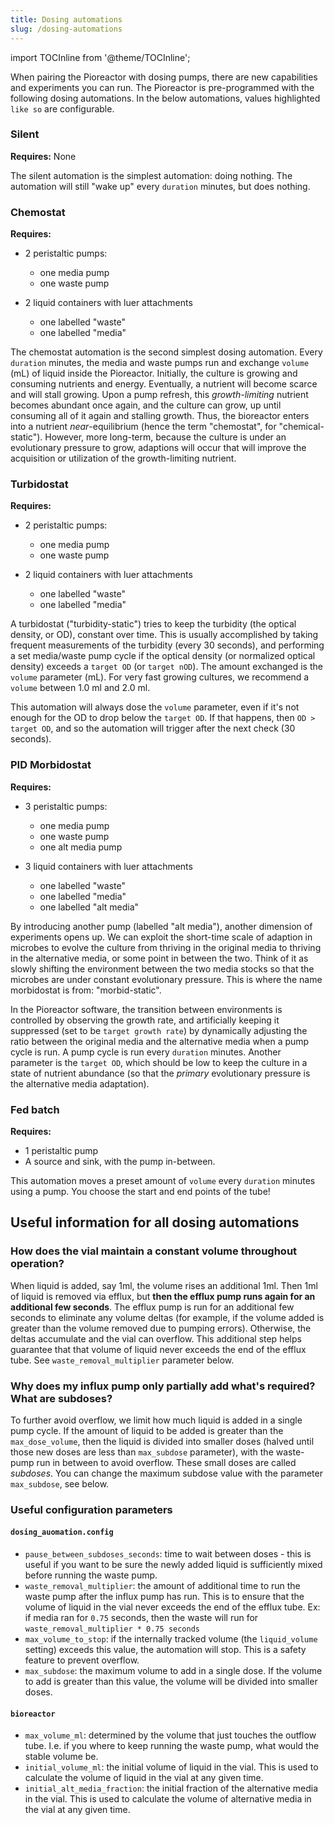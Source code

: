 ```yaml
---
title: Dosing automations
slug: /dosing-automations
---
```


import TOCInline from '@theme/TOCInline';

When pairing the Pioreactor with dosing pumps, there are new capabilities and experiments you can run. The Pioreactor is pre-programmed with the following dosing automations. In the below automations, values highlighted `like so` are configurable.

<TOCInline toc={toc} />

### Silent

**Requires:** None

The silent automation is the simplest automation: doing nothing. The automation will still "wake up" every `duration` minutes, but does nothing.

### Chemostat

**Requires:**

* 2 peristaltic pumps:

    * one media pump
    * one waste pump

* 2 liquid containers with luer attachments

    * one labelled "waste"
    * one labelled "media"

The chemostat automation is the second simplest dosing automation. Every `duration` minutes, the media and waste pumps run and exchange `volume` (mL) of liquid inside the Pioreactor. Initially, the culture is growing and consuming nutrients and energy. Eventually, a nutrient will become scarce and will stall growing. Upon a pump refresh, this _growth-limiting_ nutrient becomes abundant once again, and the culture can grow, up until consuming all of it again and stalling growth. Thus, the bioreactor enters into a nutrient _near_\-equilibrium (hence the term "chemostat", for "chemical-static"). However, more long-term, because the culture is under an evolutionary pressure to grow, adaptions will occur that will improve the acquisition or utilization of the growth-limiting nutrient.

### Turbidostat

**Requires:**

* 2 peristaltic pumps:

    * one media pump
    * one waste pump

* 2 liquid containers with luer attachments

    * one labelled "waste"
    * one labelled "media"


A turbidostat ("turbidity-static") tries to keep the turbidity (the optical density, or OD), constant over time. This is usually accomplished by taking frequent measurements of the turbidity (every 30 seconds), and performing a set media/waste pump cycle if the optical density (or normalized optical density) exceeds a `target OD` (or `target nOD`). The amount exchanged is the `volume` parameter (mL). For very fast growing cultures, we recommend a `volume` between 1.0 ml and 2.0 ml.

This automation will always dose the `volume` parameter, even if it's not enough for the OD to drop below the `target OD`. If that happens, then `OD > target OD`, and so the automation will trigger after the next check (30 seconds).

### PID Morbidostat

**Requires:**

* 3 peristaltic pumps:

    * one media pump
    * one waste pump
    * one alt media pump

* 3 liquid containers with luer attachments

    * one labelled "waste"
    * one labelled "media"
    * one labelled "alt media"


By introducing another pump (labelled "alt media"), another dimension of experiments opens up. We can exploit the short-time scale of adaption in microbes to evolve the culture from thriving in the original media to thriving in the alternative media, or some point in between the two. Think of it as slowly shifting the environment between the two media stocks so that the microbes are under constant evolutionary pressure. This is where the name morbidostat is from: "morbid-static".

In the Pioreactor software, the transition between environments is controlled by observing the growth rate, and artificially keeping it suppressed (set to be `target growth rate`) by dynamically adjusting the ratio between the original media and the alternative media when a pump cycle is run. A pump cycle is run every `duration` minutes. Another parameter is the `target OD`, which should be low to keep the culture in a state of nutrient abundance (so that the _primary_ evolutionary pressure is the alternative media adaptation).

### Fed batch

**Requires:**

*   1 peristaltic pump
*   A source and sink, with the pump in-between.

This automation moves a preset amount of `volume` every `duration` minutes using a pump. You choose the start and end points of the tube!


## Useful information for all dosing automations


### How does the vial maintain a constant volume throughout operation?

When liquid is added, say 1ml, the volume rises an additional 1ml. Then 1ml of liquid is removed via efflux, but **then the efflux pump runs again for an additional few seconds**. The efflux pump is run for an additional few seconds to eliminate any volume deltas (for example, if the volume added is greater than the volume removed due to pumping errors). Otherwise, the deltas accumulate and the vial can overflow. This additional step helps guarantee that that volume of liquid never exceeds the end of the efflux tube. See `waste_removal_multiplier` parameter below.

### Why does my influx pump only partially add what's required? What are subdoses?

To further avoid overflow, we limit how much liquid is added in a single pump cycle. If the amount of liquid to be added is greater than the `max_dose_volume`, then the liquid is divided into smaller doses (halved until those new doses are less than `max_subdose` parameter), with the waste-pump run in between to avoid overflow. These small doses are called _subdoses_. You can change the maximum subdose value with the parameter `max_subdose`, see below.

### Useful configuration parameters

#### `dosing_auomation.config`

 - `pause_between_subdoses_seconds`: time to wait between doses - this is useful if you want to be sure the newly added liquid is sufficiently mixed before running the waste pump.
 - `waste_removal_multiplier`: the amount of additional time to run the waste pump after the influx pump has run. This is to ensure that the volume of liquid in the vial never exceeds the end of the efflux tube. Ex: if media ran for `0.75` seconds, then the waste will run for `waste_removal_multiplier * 0.75 seconds`
 - `max_volume_to_stop`: if the internally tracked volume (the `liquid_volume` setting) exceeds this value, the automation will stop. This is a safety feature to prevent overflow.
 - `max_subdose`: the maximum volume to add in a single dose. If the volume to add is greater than this value, the volume will be divided into smaller doses.


#### `bioreactor`

 - `max_volume_ml`: determined by the volume that just touches the outflow tube. I.e. if you where to keep running the waste pump, what would the stable volume be.
 - `initial_volume_ml`: the initial volume of liquid in the vial. This is used to calculate the volume of liquid in the vial at any given time.
 - `initial_alt_media_fraction`: the initial fraction of the alternative media in the vial. This is used to calculate the volume of alternative media in the vial at any given time.